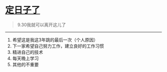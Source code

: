 # [定日子了](https://github.com/yihong0618/gitblog/issues/33)

> 9.30我就可以离开这儿了
---
1. 希望这是我这3年跳的最后一次（个人原因）
2. 下一家希望自己努力工作，建立良好的工作习惯
3. 精进自己的技术
4. 每天晚上学习
5. 其他的不重要